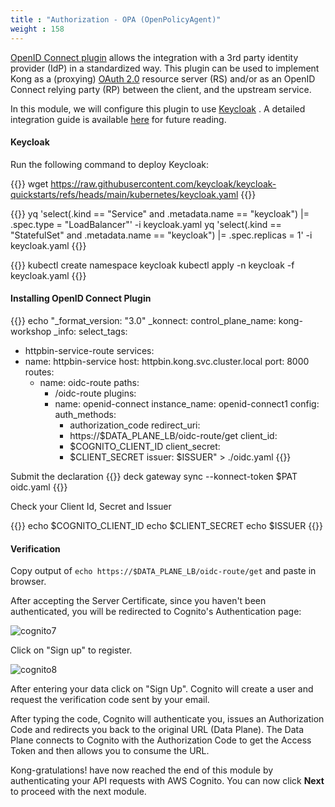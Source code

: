 ```yaml
---
title : "Authorization - OPA (OpenPolicyAgent)"
weight : 158
---
```


[OpenID Connect plugin](https://docs.konghq.com/hub/kong-inc/openid-connect/) allows the integration with a 3rd party identity provider (IdP) in a standardized way. This plugin can be used to implement Kong as a (proxying) [OAuth 2.0](https://tools.ietf.org/html/rfc6749) resource server (RS) and/or as an OpenID Connect relying party (RP) between the client, and the upstream service.

In this module, we will configure this plugin to use [Keycloak](https://www.keycloak.org/) . A detailed integration guide is available [here](https://docs.konghq.com/gateway/latest/kong-plugins/authentication/oidc/cognito/) for future reading.


#### Keycloak

Run the following command to deploy Keycloak:

{{<highlight>}}
wget https://raw.githubusercontent.com/keycloak/keycloak-quickstarts/refs/heads/main/kubernetes/keycloak.yaml
{{</highlight>}}

{{<highlight>}}
yq 'select(.kind == "Service" and .metadata.name == "keycloak") |= .spec.type = "LoadBalancer"' -i keycloak.yaml
yq 'select(.kind == "StatefulSet" and .metadata.name == "keycloak") |= .spec.replicas = 1' -i keycloak.yaml
{{</highlight>}}




{{<highlight>}}
kubectl create namespace keycloak
kubectl apply -n keycloak -f keycloak.yaml
{{</highlight>}}






#### Installing OpenID Connect Plugin

{{<highlight>}}
echo "_format_version: \"3.0\"
_konnect:
  control_plane_name: kong-workshop
_info:
  select_tags:
  - httpbin-service-route
services:
- name: httpbin-service
  host: httpbin.kong.svc.cluster.local
  port: 8000
  routes:
  - name: oidc-route
    paths:
    - /oidc-route
    plugins:
    - name: openid-connect
      instance_name: openid-connect1
      config:
        auth_methods:
        - authorization_code
        redirect_uri:
        - https://$DATA_PLANE_LB/oidc-route/get
        client_id:
        - $COGNITO_CLIENT_ID
        client_secret:
        - $CLIENT_SECRET
        issuer: $ISSUER" > ./oidc.yaml
{{</highlight>}}


Submit the declaration
{{<highlight>}}
deck gateway sync --konnect-token $PAT oidc.yaml
{{</highlight>}}



Check your Client Id, Secret and Issuer

{{<highlight>}}
echo $COGNITO_CLIENT_ID
echo $CLIENT_SECRET
echo $ISSUER
{{</highlight>}}




#### Verification

Copy output of `echo https://$DATA_PLANE_LB/oidc-route/get` and paste in browser.

After accepting the Server Certificate, since you haven't been authenticated, you will be redirected to Cognito's Authentication page:

![cognito7](/static/images/cognito7.png)


Click on "Sign up" to register.

![cognito8](/static/images/cognito8.png)


After entering your data click on "Sign Up". Cognito will create a user and request the verification code sent by your email.


After typing the code, Cognito will authenticate you, issues an Authorization Code and redirects you back to the original URL (Data Plane). The Data Plane connects to Cognito with the Authorization Code to get the Access Token and then allows you to consume the URL.


Kong-gratulations! have now reached the end of this module by authenticating your API requests with AWS Cognito. You can now click **Next** to proceed with the next module.
